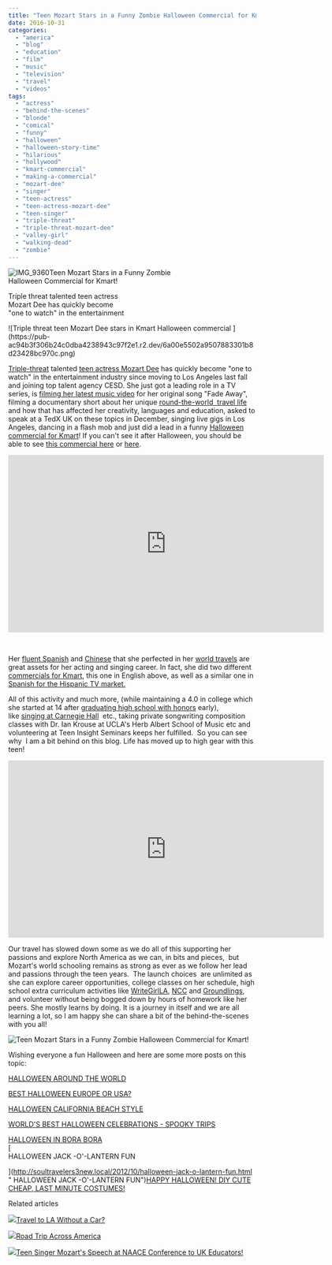 ```yaml
---
title: "Teen Mozart Stars in a Funny Zombie Halloween Commercial for Kmart!"
date: 2016-10-31
categories: 
  - "america"
  - "blog"
  - "education"
  - "film"
  - "music"
  - "television"
  - "travel"
  - "videos"
tags: 
  - "actress"
  - "behind-the-scenes"
  - "blonde"
  - "comical"
  - "funny"
  - "halloween"
  - "halloween-story-time"
  - "hilarious"
  - "hollywood"
  - "kmart-commercial"
  - "making-a-commercial"
  - "mozart-dee"
  - "singer"
  - "teen-actress"
  - "teen-actress-mozart-dee"
  - "teen-singer"
  - "triple-threat"
  - "triple-threat-mozart-dee"
  - "valley-girl"
  - "walking-dead"
  - "zombie"
---
```


![IMG_9360](https://pub-ac94b3f306b24c0dba4238943c97f2e1.r2.dev/6a00e5502a9507883301b7c8aa59bb970b.jpg)Teen Mozart Stars in a Funny Zombie  
Halloween Commercial for Kmart!   
  
Triple threat talented teen actress  
Mozart Dee has quickly become  
"one to watch" in the entertainment 

<!--more--> ![Triple threat teen Mozart Dee stars in Kmart Halloween commercial ](https://pub-ac94b3f306b24c0dba4238943c97f2e1.r2.dev/6a00e5502a9507883301b8d23428bc970c.png)  
  
  
[Triple-threat](http://soultravelers3new.local/2016/03/mozart-sings-her-original-song-dear-heart-official-music-video.html "Triple-threat talented teen Mozart Dee ") talented [teen actress Mozart Dee](http://soultravelers3new.local/2016/04/mozart-wins-best-actress-award-.html "triple threat teen actress Mozart Dee") has quickly become "one to watch" in the entertainment industry since moving to Los Angeles last fall and joining top talent agency CESD. She just got a leading role in a TV series, is [filming her latest music video](http://soultravelers3new.local/2016/06/mozart-dees-music-video-ignite-premieres-at-chinese-theatre-in-dances-with-films-festival-.html "Mozart Dee wins award for music video") for her original song "Fade Away", filming a documentary short about her unique [round-the-world  travel life](http://soultravelers3new.local/2013/09/the-most-well-traveled-child-in-the-whole-world.html "Mozart Dee most traveled child in the world ") and how that has affected her creativity, languages and education, asked to speak at a TedX UK on these topics in December, singing live gigs in Los Angeles, dancing in a flash mob and just did a lead in a funny [Halloween commercial for Kmart](https://www.youtube.com/watch?v=uoKDTKmMKNg "Mozart dee in funny halloween commercial for kmart")! If you can't see it after Halloween, you should be able to see [this commercial here](https://www.ispot.tv/ad/AWHn/kmart-stampede "kmart commercial ") or [here](https://www.instagram.com/p/BMKO1GVhQY1/?taken-by=muzicbymozart "Mozart Dee instagram muzicbyMozart").   
  

<iframe allowfullscreen src="https://www.youtube.com/embed/uoKDTKmMKNg?rel=0" width="640" height="360" frameborder="0"></iframe>

   
  
Her [fluent Spanish](http://soultravelers3new.local/2013/07/bilingual-baby-learning-spanish-as-2nd-language.html "Bilingual baby") and [Chinese](http://soultravelers3new.local/2013/06/fluent-mandarin.html "Fluent in Mandarin Chinese ") that she perfected in her [world travels](http://soultravelers3new.local/2014/04/world-as-my-middle-school-the-atlantic-soultravelers3.html "growing up around the world best education") are great assets for her acting and singing career. In fact, she did two different [commercials for Kmart](https://www.youtube.com/watch?v=zZp91tIMxDM "Funny kmart halloween commercial "), this one in English above, as well as a similar one in [Spanish for the Hispanic TV market.](https://www.ispot.tv/ad/AWJk/kmart-zombis-spanish "kmart zombis spanish commercial ")  
  
All of this activity and much more, (while maintaining a 4.0 in college which she started at 14 after [graduating high school with honors](https://www.youtube.com/watch?v=A-Ll5fCeVws "Mozart Dee graduating high school at 14") early), like [singing at Carnegie Hall](http://soultravelers3new.local/2016/05/15-year-old-mozart-sings-at-carnegie-hall-.html "Mozart Dee singing at Carnegie Hall")  etc., taking private songwriting composition classes with Dr. Ian Krouse at UCLA's Herb Albert School of Music etc and volunteering at Teen Insight Seminars keeps her fulfilled.  So you can see why  I am a bit behind on this blog. Life has moved up to high gear with this teen!  
  

<iframe allowfullscreen src="https://www.youtube.com/embed/zZp91tIMxDM" width="640" height="360" frameborder="0"></iframe>

  
  
Our travel has slowed down some as we do all of this supporting her passions and explore North America as we can, in bits and pieces,  but Mozart's world schooling remains as strong as ever as we follow her lead and passions through the teen years.  The launch choices  are unlimited as she can explore career opportunities, college classes on her schedule, high school extra curriculum activities like [WriteGirlLA](http://www.writegirl.org "write girl LA"), [NCC](http://nationalchildrenschorus.com "national children's chorus") and [Groundlings](http://www.groundlings.com "the groundlings"), and volunteer without being bogged down by hours of homework like her peers. She mostly learns by doing. It is a journey in itself and we are all learning a lot, so I am happy she can share a bit of the behind-the-scenes with you all!  
  
![Teen Mozart Stars in a Funny Zombie Halloween Commercial for Kmart! ](https://pub-ac94b3f306b24c0dba4238943c97f2e1.r2.dev/6a00e5502a9507883301b7c8aa8dc7970b.png)  
  
  
Wishing everyone a fun Halloween and here are some more posts on this topic:  
  
[HALLOWEEN AROUND THE WORLD](http://soultravelers3new.local/2011/10/halloween-around-the-world.html "HALLOWEEN AROUND THE WORLD")  
  
[BEST HALLOWEEN EUROPE OR USA?](http://soultravelers3new.local/2009/10/best-halloween-europe-or-us-conde-nast-youtube-video-social-media-twitter-nyc-wendy-perrin.html "halloween in Europe and USA")  
  
[HALLOWEEN CALIFORNIA BEACH STYLE](http://soultravelers3new.local/2011/10/enchanting-halloween-california-style-1.html "HALLOWEEN IN CALIFORNIA")  
  
[WORLD'S BEST HALLOWEEN CELEBRATIONS - SPOOKY TRIPS](http://soultravelers3new.local/2012/10/worlds-best-halloween-celebrations-spooky-trips.html "WORLD'S BEST HALLOWEEN CELEBRATIONS - SPOOKY TRIPS")  
  
[HALLOWEEN IN BORA BORA](http://soultravelers3new.local/2010/10/happy-halloween-traveling-around-the-world-celebrations-for-kids.html "HALLOWEEN IN BORA BORA")  
[  
HALLOWEEN JACK -O'-LANTERN FUN  
  
](http://soultravelers3new.local/2012/10/halloween-jack-o-lantern-fun.html " HALLOWEEN JACK -O'-LANTERN FUN")[HAPPY HALLOWEEN! DIY CUTE CHEAP, LAST MINUTE COSTUMES!](http://soultravelers3new.local/2015/10/happy-halloween-diy-cute-cheap-costume.html "DIY CUTE CHEAP COSTUMES FOR HALLOWEEN LAST MINUTE ")

Related articles

[![](http://i.zemanta.com/355703992_80_80.jpg)](http://soultravelers3new.local/2015/08/travel-to-la-without-a-car-.html)[Travel to LA Without a Car?](http://soultravelers3new.local/2015/08/travel-to-la-without-a-car-.html)

[![](http://i.zemanta.com/354543600_80_80.jpg)](http://soultravelers3new.local/2015/07/road-trip-across-america.html)[Road Trip Across America](http://soultravelers3new.local/2015/07/road-trip-across-america.html)

[![](http://i.zemanta.com/341931598_80_80.jpg)](http://soultravelers3new.local/2015/05/teen-singer-mozarts-speech-at-naace-conference-to-uk-educators.html)[Teen Singer Mozart's Speech at NAACE Conference to UK Educators!](http://soultravelers3new.local/2015/05/teen-singer-mozarts-speech-at-naace-conference-to-uk-educators.html)
